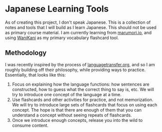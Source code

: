 # Japanese Learning Tools

As of creating this project, I don't speak Japanese. This is a collection of notes and tools that I will build as I learn Japanese. This should not be used as primary course material. I am currently learning from [marumori.io](https://marumori.io/home), and using [WaniKani](https://www.wanikani.com) as my primary vocabulary flashcard tool.

## Methodology

I was recently inspired by the process of [languagetransfer.org](https://www.languagetransfer.org), and so I am roughly building off their philosophy, while providing ways to practice. Essentially, that looks like this:

1. Focus on explaining how the language functions: how sentences are constructed, how to guess what the correct thing to say is, etc. We will try to introduce one concept of the language at a time.
2. Use flashcards and other activities for practice, and not memorization. We will try to introduce large sets of flashcards that focus on using each concept. The hope is that there are enough of them that you can understand a concept without seeing repeats of flashcards.
3. Once we introduce enough concepts, release you into the wild to consume content.
